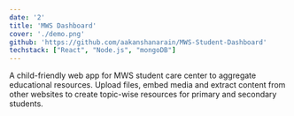 ```yaml
---
date: '2'
title: 'MWS Dashboard'
cover: './demo.png'
github: 'https://github.com/aakanshanarain/MWS-Student-Dashboard'
techstack: ["React", "Node.js", "mongoDB"]
---
```

A child-friendly web app for MWS student care center to aggregate educational resources. Upload files, embed media and extract content from other websites to create topic-wise resources for primary and secondary students.
